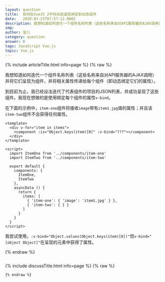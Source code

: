 ```yaml
---
layout: question
title:  如何在VueJS 2中将动态道具绑定到动态组件
date:   2020-03-23T07:57:12.000Z
description: 我想知道如何迭代一个组件名称列表（这些名称来自对API服务器的AJAX调用）并将它们呈现为组件，并将相关属性传递给每个组件（即动态绑定它们的属性）。到...
img: 
author: 宝儿
category: question
answer: 0
tags: JavaScript Vue.js
topic: Vue.js
---
```

<div class="article-root">
  <div class="article">
    {% include articleTitle.html info=page %}
    {% raw %}
    <div class="article-content"><p><font style="vertical-align: inherit;"><font style="vertical-align: inherit;">我想知道如何迭代一个组件名称列表（这些名称来自对API服务器的AJAX调用）并将它们呈现为组件，并将相关属性传递给每个组件（即动态绑定它们的属性）。</font></font></p>

<p><font style="vertical-align: inherit;"><font style="vertical-align: inherit;">到目前为止，我已经设法迭代了代表组件的项目的JSON列表，并成功呈现了这些组件。</font><font style="vertical-align: inherit;">我现在想做的是使用绑定每个组件的属性</font></font><code>v-bind</code><font style="vertical-align: inherit;"><font style="vertical-align: inherit;">。</font></font></p>

<p><font style="vertical-align: inherit;"><font style="vertical-align: inherit;">在下面的示例中，</font></font><code>item-one</code><font style="vertical-align: inherit;"><font style="vertical-align: inherit;">组件将接收</font></font><code>image</code><font style="vertical-align: inherit;"><font style="vertical-align: inherit;">带有</font></font><code>item1.jpg</code><font style="vertical-align: inherit;"><font style="vertical-align: inherit;">值</font><font style="vertical-align: inherit;">的</font><font style="vertical-align: inherit;">属性</font><font style="vertical-align: inherit;">；</font><font style="vertical-align: inherit;">并且该</font></font><code>item-two</code><font style="vertical-align: inherit;"><font style="vertical-align: inherit;">组件不会获得任何属性。</font></font></p>

<pre><code>&lt;template&gt;<font></font>
  &lt;div v-for="item in items"&gt;<font></font>
    &lt;component :is="Object.keys(item)[0]" :v-bind="???"&gt;&lt;/component&gt;<font></font>
  &lt;/div&gt;<font></font>
&lt;/template&gt;<font></font>
<font></font>
&lt;script&gt;<font></font>
  import ItemOne from '../components/item-one'<font></font>
  import ItemTwo from '../components/item-two'<font></font>
<font></font>
  export default {<font></font>
    components: {<font></font>
      ItemOne,<font></font>
      ItemTwo<font></font>
    },<font></font>
    asyncData () {<font></font>
      return {<font></font>
        items: [<font></font>
          { 'item-one': { 'image': 'item1.jpg' } },<font></font>
          { 'item-two': { } }<font></font>
        ]<font></font>
      }<font></font>
    }<font></font>
  }<font></font>
&lt;/script&gt;<font></font>
</code></pre>

<p><font style="vertical-align: inherit;"><font style="vertical-align: inherit;">我尝试使用，</font></font><code>:v-bind="Object.values(Object.keys(item)[0])"</code><font style="vertical-align: inherit;"><font style="vertical-align: inherit;">但</font></font><code>v-bind="[object Object]"</code><font style="vertical-align: inherit;"><font style="vertical-align: inherit;">在呈现的元素中</font><font style="vertical-align: inherit;">获得了属性</font><font style="vertical-align: inherit;">。</font></font></p></div>
    {% endraw %}
  </div>
  <p style="height: 0;width:0;overflow: hidden;"> 第2964篇《如何在VueJS 2中将动态道具绑定到动态组件》来自Winter(https://github.com/aiyld/aiyld.github.io)的站点</p>
  <div class="discuss-wrapper">
    {% include discussTitle.html info=page %}
    {% raw %}
    
    {% endraw %}
  </div>
<div>
